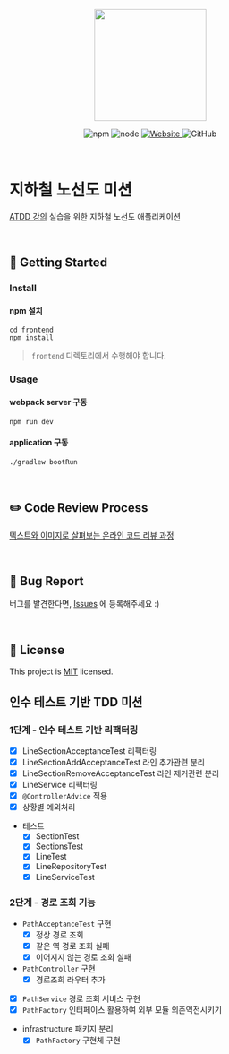 <p align="center">
    <img width="200px;" src="https://raw.githubusercontent.com/woowacourse/atdd-subway-admin-frontend/master/images/main_logo.png"/>
</p>
<p align="center">
  <img alt="npm" src="https://img.shields.io/badge/npm-%3E%3D%205.5.0-blue">
  <img alt="node" src="https://img.shields.io/badge/node-%3E%3D%209.3.0-blue">
  <a href="https://edu.nextstep.camp/c/R89PYi5H" alt="nextstep atdd">
    <img alt="Website" src="https://img.shields.io/website?url=https%3A%2F%2Fedu.nextstep.camp%2Fc%2FR89PYi5H">
  </a>
  <img alt="GitHub" src="https://img.shields.io/github/license/next-step/atdd-subway-service">
</p>

<br>

# 지하철 노선도 미션

[ATDD 강의](https://edu.nextstep.camp/c/R89PYi5H) 실습을 위한 지하철 노선도 애플리케이션

<br>

## 🚀 Getting Started

### Install

#### npm 설치

```
cd frontend
npm install
```

> `frontend` 디렉토리에서 수행해야 합니다.

### Usage

#### webpack server 구동

```
npm run dev
```

#### application 구동

```
./gradlew bootRun
```

<br>

## ✏️ Code Review Process

[텍스트와 이미지로 살펴보는 온라인 코드 리뷰 과정](https://github.com/next-step/nextstep-docs/tree/master/codereview)

<br>

## 🐞 Bug Report

버그를 발견한다면, [Issues](https://github.com/next-step/atdd-subway-service/issues) 에 등록해주세요 :)

<br>

## 📝 License

This project is [MIT](https://github.com/next-step/atdd-subway-service/blob/master/LICENSE.md)
licensed.

## 인수 테스트 기반 TDD 미션

### 1단계 - 인수 테스트 기반 리팩터링

- [X] LineSectionAcceptanceTest 리팩터링
- [X] LineSectionAddAcceptanceTest 라인 추가관련 분리
- [X] LineSectionRemoveAcceptanceTest 라인 제거관련 분리
- [X] LineService 리팩터링
- [X] `@ControllerAdvice` 적용
- [X] 상황별 예외처리
- 테스트
    - [X] SectionTest
    - [X] SectionsTest
    - [X] LineTest
    - [X] LineRepositoryTest
    - [X] LineServiceTest

### 2단계 - 경로 조회 기능

- `PathAcceptanceTest` 구현
    - [X] 정상 경로 조회
    - [X] 같은 역 경로 조회 실패
    - [X] 이어지지 않는 경로 조회 실패
- `PathController` 구현
    - [X] 경로조회 라우터 추가
- [X] `PathService` 경로 조회 서비스 구현
- [X] `PathFactory` 인터페이스 활용하여 외부 모듈 의존역전시키기
- infrastructure 패키지 분리
    - [X] `PathFactory` 구현체 구현